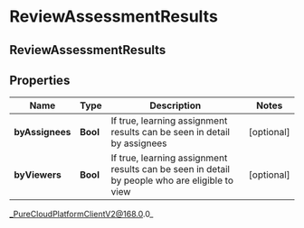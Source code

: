 # ReviewAssessmentResults

## ReviewAssessmentResults

## Properties

|Name | Type | Description | Notes|
|------------ | ------------- | ------------- | -------------|
| **byAssignees** | **Bool** | If true, learning assignment results can be seen in detail by assignees | [optional] |
| **byViewers** | **Bool** | If true, learning assignment results can be seen in detail by people who are eligible to view | [optional] |



_PureCloudPlatformClientV2@168.0.0_
